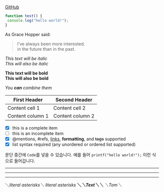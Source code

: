 [GitHub](http://github.com "깃허브")

```javascript 
function test() { 
 console.log("hello world!"); 
} 
```

As Grace Hopper said: 

> I’ve always been more interested.   
> in the future than in the past. 

*This text will be italic*   
_This will also be italic_   

**This text will be bold**   
__This will also be bold__   
  
*You **can** combine them*


First Header | Second Header 
------------ | ------------- 
Content cell 1 | Content cell 2 
Content column 1 | Content column 2

- [x] this is a complete item 
- [ ] this is an incomplete item 
- [x] @mentions, #refs, [links](), **formatting**, and <del>tags</del> supported 
- [x] list syntax required (any unordered or ordered list supported)

문단 중간에 `Code`를 넣을 수 있습니다. 
예를 들어 `printf("hello world!");` 이런 식으로 들어갑니다.

--- 
*** 
___

＼*literal asterisks＼* 
*literal asterisks* 
__＼*＼*Text＼*＼*__ 
_＼_Tom＼__
